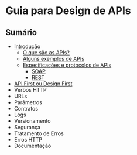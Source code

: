 # Guia para Design de APIs

## Sumário

- [Introdução](introduction.md)
  - [O que são as APIs?](introduction.md#o-que-são-as-apis)
  - [Alguns exemplos de APIs](introduction.md#alguns-exemplos-de-apis)
  - [Especificações e protocolos de APIs](introduction.md#especificações-e-protocolos-de-apis)
    - [SOAP](introduction.md#soap)
    - [REST](introduction.md#rest)
- [API First ou Design First](design-first.md)
- Verbos HTTP
- URLs
- Parâmetros
- Contratos
- Logs
- Versionamento
- Segurança
- Tratamento de Erros
- Erros HTTP
- Documentação
